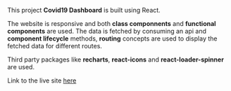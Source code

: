 This project **Covid19 Dashboard** is built using React.

The website is responsive and both **class componnents** and **functional components** are used. The data is fetched by consuming an api and **component lifecycle** methods, **routing** concepts are used to display the fetched data for different routes.

Third party packages like **recharts**, **react-icons** and **react-loader-spinner** are used.

Link to the live site <a target="_blank" href="https://msanthoshcovid.ccbp.tech">here</a>
